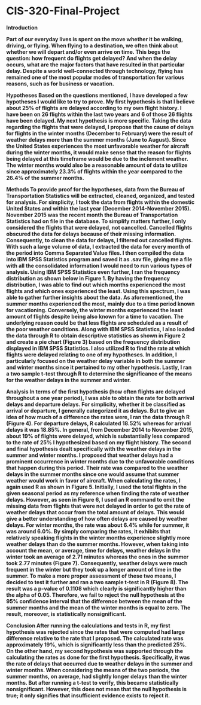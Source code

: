 # CIS-320-Final-Project

<b>Introduction <p>
Part of our everyday lives is spent on the move whether it be walking, driving, or flying. When flying to a destination, we often think about whether we will depart and/or even arrive on time. This begs the question: how frequent do flights get delayed? And when the delay occurs, what are the major factors that have resulted in that particular delay. Despite a world well-connected through technology, flying has remained one of the most popular modes of transportation for various reasons, such as for business or vacation.

Hypotheses
Based on the questions mentioned, I have developed a few hypotheses I would like to try to prove. My first hypothesis is that I believe about 25% of flights are delayed according to my own flight history. I have been on 26 flights within the last two years and 6 of those 26 flights have been delayed. My next hypothesis is more specific. Taking the data regarding the flights that were delayed, I propose that the cause of delays for flights in the winter months (December to February) were the result of weather delays more than the summer months (June to August). Since the United States experiences the most unfavorable weather for aircraft during the winter months, it would make sense that the reason for flights being delayed at this timeframe would be due to the inclement weather. The winter months would also be a reasonable amount of data to utilize since approximately 23.3% of flights within the year compared to the 26.4% of the summer months.

Methods
To provide proof for the hypotheses, data from the Bureau of Transportation Statistics will be extracted, cleaned, organized, and tested for analysis. For simplicity, I took the data from flights within the domestic United States and within the last year (December 2014-November 2015). November 2015 was the recent month the Bureau of Transportation Statistics had on file in the database. To simplify matters further, I only considered the flights that were delayed, not cancelled. Cancelled flights obscured the data for delays because of their missing information. Consequently, to clean the data for delays, I filtered out cancelled flights.  With such a large volume of data, I extracted the data for every month of the period into Comma Separated Value files. I then compiled the data into IBM SPSS Statistics program and saved it as .sav file, giving me a file with all the consolidated information I would need to run various types of analysis. Using IBM SPSS Statistics even further, I ran the frequency distribution as shown below in Figure 1. By having the frequency distribution, I was able to find out which months experienced the most flights and which ones experienced the least. Using this spectrum, I was able to gather further insights about the data. As aforementioned, the summer months experienced the most, mainly due to a time period known for vacationing. Conversely, the winter months experienced the least amount of flights despite being also known for a time to vacation. The underlying reason could be that less flights are scheduled as a result of the poor weather conditions. Along with IBM SPSS Statistics, I also loaded the data through R to obtain descriptive statistics as shown in Figure 2 and create a pie chart (Figure 3) based on the frequency distribution displayed in IBM SPSS Statistics. I also utilized R to find the rate at which flights were delayed relating to one of my hypotheses. In addition, I particularly focused on the weather delay variable in both the summer and winter months since it pertained to my other hypothesis. Lastly, I ran a two sample t-test through R to determine the significance of the means for the weather delays in the summer and winter.

Analysis
In terms of the first hypothesis (how often flights are delayed throughout a one year period), I was able to obtain the rate for both arrival delays and departure delays. For simplicity, whether it be classified as arrival or departure, I generally categorized it as delays. But to give an idea of how much of a difference the rates were, I ran the data through R (Figure 4). For departure delays, R calculated 18.52% whereas for arrival delays it was 18.85%. In general, from December 2014 to November 2015, about 19% of flights were delayed, which is substantially less compared to the rate of 25% I hypothesized based on my flight history. 
The second and final hypothesis dealt specifically with the weather delays in the summer and winter months. I proposed that weather delays had a prominent occurrence in winter months due to the unfavorable conditions that happen during this period. Their rate was compared to the weather delays in the summer months since one would assume that summer weather would work in favor of aircraft. When calculating the rates, I again used R as shown in Figure 5. Initially, I used the total flights in the given seasonal period as my reference when finding the rate of weather delays. However, as seen in Figure 6, I used an R command to omit the missing data from flights that were not delayed in order to get the rate of weather delays that occur from the total amount of delays. This would give a better understanding of how often delays are caused by weather delays. For winter months, the rate was about 6.4% while for summer, it was around 6.0%. By simply comparing the rates, it exhibits that relatively speaking flights in the winter months experience slightly more weather delays than do the summer months. However, when taking into account the mean, or average, time for delays, weather delays in the winter took an average of 2.71 minutes whereas the ones in the summer took 2.77 minutes (Figure 7). Consequently, weather delays were much frequent in the winter but they took up a longer amount of time in the summer. To make a more proper assessment of these two means, I decided to test it further and ran a two sample t-test in R (Figure 8). The result was a p-value of 0.1108 which clearly is significantly higher than the alpha of 0.05. Therefore, we fail to reject the null hypothesis at the 95% confidence interval that the difference between the mean of the summer months and the mean of the winter months is equal to zero. The result, moreover, is statistically nonsignificant.

Conclusion
After running the calculations and tests in R, my first hypothesis was rejected since the rates that were computed had large difference relative to the rate that I proposed. The calculated rate was approximately 19%, which is significantly less than the predicted 25%. On the other hand, my second hypothesis was supported through the calculating the rates as done for the first hypothesis. Specifically, it was the rate of delays that occurred due to weather delays in the summer and winter months. When considering the means of the two periods, the summer months, on average, had slightly longer delays than the winter months. But after running a t-test to verify, this became statistically nonsignificant. However, this does not mean that the null hypothesis is true; it only signifies that insufficient evidence exists to reject it.
